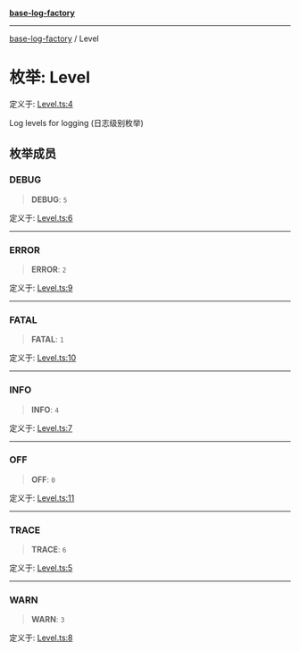 [**base-log-factory**](../index.md)

***

[base-log-factory](../index.md) / Level

# 枚举: Level

定义于: [Level.ts:4](https://github.com/fengxinming/log-base/blob/a5fb852e6e988415aefb3bad08caae82eaa58e63/src/Level.ts#L4)

Log levels for logging (日志级别枚举)

## 枚举成员

### DEBUG

> **DEBUG**: `5`

定义于: [Level.ts:6](https://github.com/fengxinming/log-base/blob/a5fb852e6e988415aefb3bad08caae82eaa58e63/src/Level.ts#L6)

***

### ERROR

> **ERROR**: `2`

定义于: [Level.ts:9](https://github.com/fengxinming/log-base/blob/a5fb852e6e988415aefb3bad08caae82eaa58e63/src/Level.ts#L9)

***

### FATAL

> **FATAL**: `1`

定义于: [Level.ts:10](https://github.com/fengxinming/log-base/blob/a5fb852e6e988415aefb3bad08caae82eaa58e63/src/Level.ts#L10)

***

### INFO

> **INFO**: `4`

定义于: [Level.ts:7](https://github.com/fengxinming/log-base/blob/a5fb852e6e988415aefb3bad08caae82eaa58e63/src/Level.ts#L7)

***

### OFF

> **OFF**: `0`

定义于: [Level.ts:11](https://github.com/fengxinming/log-base/blob/a5fb852e6e988415aefb3bad08caae82eaa58e63/src/Level.ts#L11)

***

### TRACE

> **TRACE**: `6`

定义于: [Level.ts:5](https://github.com/fengxinming/log-base/blob/a5fb852e6e988415aefb3bad08caae82eaa58e63/src/Level.ts#L5)

***

### WARN

> **WARN**: `3`

定义于: [Level.ts:8](https://github.com/fengxinming/log-base/blob/a5fb852e6e988415aefb3bad08caae82eaa58e63/src/Level.ts#L8)
